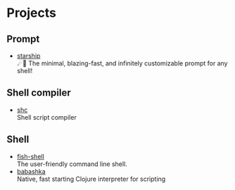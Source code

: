 # Projects

## Prompt

- [starship](https://github.com/starship/starship)
  <br/>☄🌌️ The minimal, blazing-fast, and infinitely customizable prompt for any shell!

## Shell compiler

- [shc](https://github.com/neurobin/shc)
  <br/>Shell script compiler

## Shell 

- [fish-shell](https://github.com/fish-shell/fish-shell)
  <br/>The user-friendly command line shell.
- [babashka](https://github.com/babashka/babashka)
  <br/>Native, fast starting Clojure interpreter for scripting